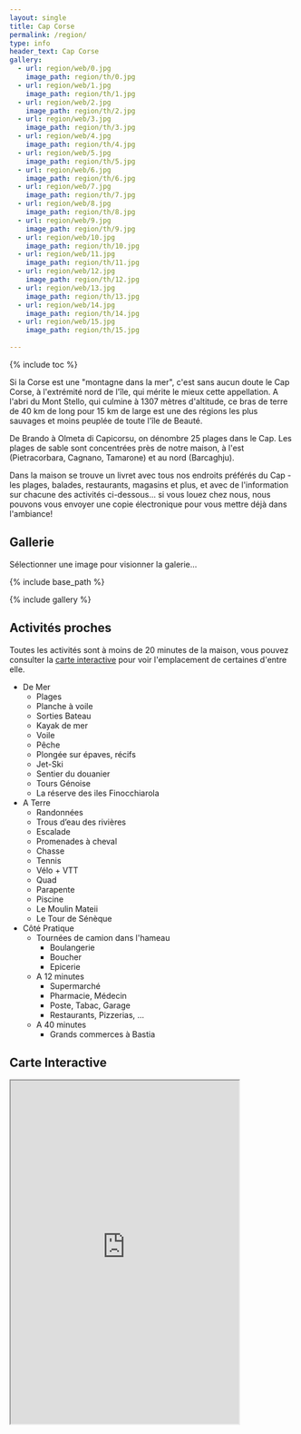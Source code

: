 ```yaml
---
layout: single
title: Cap Corse
permalink: /region/
type: info
header_text: Cap Corse
gallery:
  - url: region/web/0.jpg
    image_path: region/th/0.jpg
  - url: region/web/1.jpg
    image_path: region/th/1.jpg
  - url: region/web/2.jpg
    image_path: region/th/2.jpg
  - url: region/web/3.jpg
    image_path: region/th/3.jpg
  - url: region/web/4.jpg
    image_path: region/th/4.jpg
  - url: region/web/5.jpg
    image_path: region/th/5.jpg
  - url: region/web/6.jpg
    image_path: region/th/6.jpg
  - url: region/web/7.jpg
    image_path: region/th/7.jpg
  - url: region/web/8.jpg
    image_path: region/th/8.jpg
  - url: region/web/9.jpg
    image_path: region/th/9.jpg
  - url: region/web/10.jpg
    image_path: region/th/10.jpg
  - url: region/web/11.jpg
    image_path: region/th/11.jpg
  - url: region/web/12.jpg
    image_path: region/th/12.jpg
  - url: region/web/13.jpg
    image_path: region/th/13.jpg
  - url: region/web/14.jpg
    image_path: region/th/14.jpg
  - url: region/web/15.jpg
    image_path: region/th/15.jpg
  
---
```


{% include toc %}

Si la Corse est une "montagne dans la mer", c'est sans aucun doute le
Cap Corse, à l'extrémité nord de l'île, qui mérite le mieux cette
appellation. A l'abri du Mont Stello, qui culmine à 1307 mètres
d'altitude, ce bras de terre de 40 km de long pour 15 km de large est
une des régions les plus sauvages et moins peuplée de toute l'île de
Beauté.

De Brando à Olmeta di Capicorsu, on dénombre 25 plages dans le
Cap. Les plages de sable sont concentrées près de notre maison, à
l'est (Pietracorbara, Cagnano, Tamarone) et au nord (Barcaghju).

Dans la maison se trouve un livret avec tous nos endroits préférés
du Cap - les plages, balades, restaurants, magasins et plus, et
avec de l'information sur chacune des activités ci-dessous... si vous
louez chez nous, nous pouvons vous envoyer une copie électronique
pour vous mettre déjà dans l'ambiance!

## Gallerie

Sélectionner une image pour visionner la galerie...

{% include base_path %}

{% include gallery %}

## Activités proches

Toutes les activités sont à moins de 20 minutes de la maison, vous
pouvez consulter la [carte interactive](#carte-interactive) pour voir
l'emplacement de certaines d'entre elle.

* De Mer
  * Plages
  * Planche à voile
  * Sorties Bateau
  * Kayak de mer
  * Voile
  * Pêche
  * Plongée sur épaves, récifs
  * Jet-Ski
  * Sentier du douanier
  * Tours Génoise
  * La réserve des iles Finocchiarola
* A Terre
  * Randonnées
  * Trous d’eau des rivières
  * Escalade
  * Promenades à cheval
  * Chasse
  * Tennis
  * Vélo + VTT
  * Quad
  * Parapente
  * Piscine
  * Le Moulin Mateii
  * Le Tour de Sénèque
* Côté Pratique
  * Tournées de camion dans l'hameau
    * Boulangerie
    * Boucher
    * Epicerie
  * A 12 minutes
    * Supermarché
    * Pharmacie, Médecin
    * Poste, Tabac, Garage
    * Restaurants, Pizzerias, ...
  * A 40 minutes
    * Grands commerces à Bastia
 
## Carte Interactive

<div style='position: relative; width: 80%; height: 0px; padding-bottom: 120%;'>
<iframe style='position: absolute; left: 0px; top: 0px; width: 100%; height: 100%'
    src="https://www.google.com/maps/d/embed?mid=1il_aDvI5sn3KuWTmbKxdpkflZ14">
</iframe>
</div>
